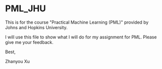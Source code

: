 # PML_JHU
This is for the course "Practical Machine Learning (PML)" provided by Johns and Hopkins University. 

I will use this file to show what I will do for my assignment for PML. Please give me your feedback.

Best,

Zhanyou Xu

